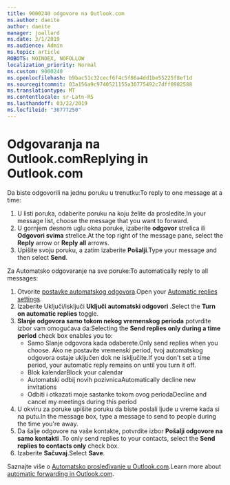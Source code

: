 ```yaml
---
title: 9000240 odgovore na Outlook.com
ms.author: daeite
author: daeite
manager: joallard
ms.date: 3/1/2019
ms.audience: Admin
ms.topic: article
ROBOTS: NOINDEX, NOFOLLOW
localization_priority: Normal
ms.custom: 9000240
ms.openlocfilehash: b9bac51c32cecf6f4c5f86a4dd1be55225f8ef1d
ms.sourcegitcommit: 03a156a9c9740521155a30775492c7dff0982588
ms.translationtype: MT
ms.contentlocale: sr-Latn-RS
ms.lasthandoff: 03/22/2019
ms.locfileid: "30777250"
---
```

# <a name="replying-in-outlookcom"></a><span data-ttu-id="2721e-102">Odgovaranja na Outlook.com</span><span class="sxs-lookup"><span data-stu-id="2721e-102">Replying in Outlook.com</span></span>

<span data-ttu-id="2721e-103">Da biste odgovorili na jednu poruku u trenutku:</span><span class="sxs-lookup"><span data-stu-id="2721e-103">To reply to one message at a time:</span></span>

1. <span data-ttu-id="2721e-104">U listi poruka, odaberite poruku na koju želite da prosledite.</span><span class="sxs-lookup"><span data-stu-id="2721e-104">In your message list, choose the message that you want to forward.</span></span>
2. <span data-ttu-id="2721e-105">U gornjem desnom uglu okna poruke, izaberite **odgovor** strelica ili **Odgovori svima** strelice.</span><span class="sxs-lookup"><span data-stu-id="2721e-105">At the top right of the message pane, select the **Reply** arrow or **Reply all** arrows.</span></span>
3. <span data-ttu-id="2721e-106">Upišite svoju poruku, a zatim izaberite **Pošalji**.</span><span class="sxs-lookup"><span data-stu-id="2721e-106">Type your message and then select **Send**.</span></span>

<span data-ttu-id="2721e-107">Za Automatsko odgovaranje na sve poruke:</span><span class="sxs-lookup"><span data-stu-id="2721e-107">To automatically reply to all messages:</span></span>

1. <span data-ttu-id="2721e-108">Otvorite [postavke automatskog odgovora](https://outlook.live.com/mail/options/mail/automaticReplies/automaticRepliesOption).</span><span class="sxs-lookup"><span data-stu-id="2721e-108">Open your [Automatic replies settings](https://outlook.live.com/mail/options/mail/automaticReplies/automaticRepliesOption).</span></span>
2. <span data-ttu-id="2721e-109">Izaberite Uključi/isključi **Uključi automatski odgovori** .</span><span class="sxs-lookup"><span data-stu-id="2721e-109">Select the **Turn on automatic replies** toggle.</span></span>
3. <span data-ttu-id="2721e-110">**Slanje odgovora samo tokom nekog vremenskog perioda** potvrdite izbor vam omogućava da:</span><span class="sxs-lookup"><span data-stu-id="2721e-110">Selecting the **Send replies only during a time period** check box enables you to:</span></span>
    - <span data-ttu-id="2721e-111">Samo Slanje odgovora kada odaberete.</span><span class="sxs-lookup"><span data-stu-id="2721e-111">Only send replies when you choose.</span></span> <span data-ttu-id="2721e-112">Ako ne postavite vremenski period, tvoj automatskog odgovora ostaje uključen dok ne isključite.</span><span class="sxs-lookup"><span data-stu-id="2721e-112">If you don't set a time period, your automatic reply remains on until you turn it off.</span></span>
    - <span data-ttu-id="2721e-113">Blok kalendar</span><span class="sxs-lookup"><span data-stu-id="2721e-113">Block your calendar</span></span>
    - <span data-ttu-id="2721e-114">Automatski odbij novih pozivnica</span><span class="sxs-lookup"><span data-stu-id="2721e-114">Automatically decline new invitations</span></span>
    - <span data-ttu-id="2721e-115">Odbiti i otkazati moje sastanke tokom ovog perioda</span><span class="sxs-lookup"><span data-stu-id="2721e-115">Decline and cancel my meetings during this period</span></span>
4. <span data-ttu-id="2721e-116">U okviru za poruke upišite poruku da biste poslali ljude u vreme kada si na putu.</span><span class="sxs-lookup"><span data-stu-id="2721e-116">In the message box, type a message to send to people during the time you're away.</span></span>
5. <span data-ttu-id="2721e-117">Da šalje odgovore na vaše kontakte, potvrdite izbor **Pošalji odgovore na samo kontakti** .</span><span class="sxs-lookup"><span data-stu-id="2721e-117">To only send replies to your contacts, select the **Send replies to contacts only** check box.</span></span>
6. <span data-ttu-id="2721e-118">Izaberite **Sačuvaj**.</span><span class="sxs-lookup"><span data-stu-id="2721e-118">Select **Save**.</span></span>

<span data-ttu-id="2721e-119">Saznajte više o [Automatsko prosleđivanje u Outlook.com](https://support.office.com/article/14614626-9855-48dc-a986-dec81d07b1a0).</span><span class="sxs-lookup"><span data-stu-id="2721e-119">Learn more about [automatic forwarding in Outlook.com](https://support.office.com/article/14614626-9855-48dc-a986-dec81d07b1a0).</span></span>